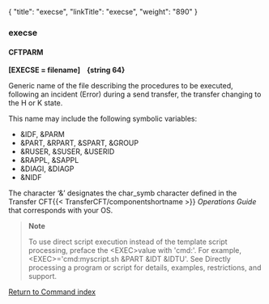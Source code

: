 {
    "title": "execse",
    "linkTitle": "execse",
    "weight": "890"
}<span id="execse"></span>

### execse

<span id="execse_CFTPARM"></span>

#### CFTPARM

****\[EXECSE = filename\]
   {string
64}****

Generic name of the file describing
the procedures to be executed, following an incident (Error) during a
send transfer, the transfer changing to the H or K state.

This name may include the following symbolic variables:

- &IDF, &PARM
- &PART, &RPART,
    &SPART, &GROUP
- &RUSER, &SUSER,
    &USERID
- &RAPPL, &SAPPL
- &DIAGI, &DIAGP
- &NIDF

The character ‘&’ designates the char\_symb character defined in
the Transfer CFT{{< TransferCFT/componentshortname  >}} *Operations Guide* that corresponds with your OS.

> **Note**
>
> To use direct script execution instead of the template script processing, preface the &lt;EXEC>value with 'cmd:'. For example, &lt;EXEC>='cmd:myscript.sh &PART &IDT &IDTU'. See Directly processing a program or script for details, examples, restrictions, and support.

[Return to Command index](../../)
